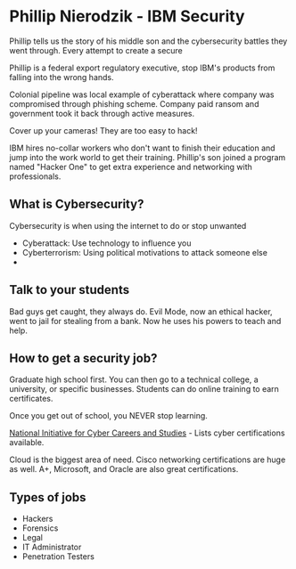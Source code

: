 # Phillip Nierodzik - IBM Security

Phillip tells us the story of his middle son and the cybersecurity battles they went through. Every attempt to create a secure

Phillip is a federal export regulatory executive,  stop IBM's products from falling into the wrong hands.

Colonial pipeline was local example of cyberattack where company was compromised through phishing scheme. Company paid ransom and government took it back through active measures.

Cover up your cameras! They are too easy to hack!

IBM hires no-collar workers who don't want to finish their education and jump into the work world to get their training. Phillip's son joined a program named "Hacker One" to get extra experience and networking with professionals.

## What is Cybersecurity?

Cybersecurity is when using the internet to do or stop unwanted 

- Cyberattack: Use technology to influence you
- Cyberterrorism: Using political motivations to attack someone else
- 

## Talk to your students

Bad guys get caught, they always do. Evil Mode, now an ethical hacker, went to jail for stealing from a bank. Now he uses his powers to teach and help. 

## How to get a security job?

Graduate high school first. You can then go to a technical college, a university, or specific businesses. Students can do online training to earn certificates.

Once you get out of school, you NEVER stop learning.

[National Initiative for Cyber Careers and Studies](https://niccs.cisa.gov/) - Lists cyber certifications available.

Cloud is the biggest area of need. Cisco networking certifications are huge as well. A+, Microsoft, and Oracle are also great certifications.

## Types of jobs

- Hackers
- Forensics
- Legal
- IT Administrator
- Penetration Testers

